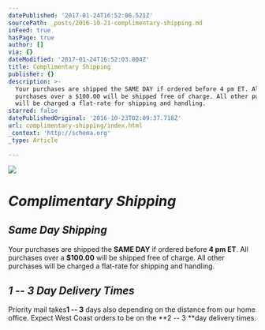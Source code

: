 ```yaml
---
datePublished: '2017-01-24T16:52:06.521Z'
sourcePath: _posts/2016-10-21-complimentary-shipping.md
inFeed: true
hasPage: true
author: []
via: {}
dateModified: '2017-01-24T16:52:03.804Z'
title: Complimentary Shipping
publisher: {}
description: >-
  Your purchases are shipped the SAME DAY if ordered before 4 pm ET. All
  purchases over a $100.00 will be shipped free of charge. All other purchases
  will be charged a flat-rate for shipping and handling.
starred: false
datePublishedOriginal: '2016-10-23T02:09:37.718Z'
url: complimentary-shipping/index.html
_context: 'http://schema.org'
_type: Article

---
```

![](https://the-grid-user-content.s3-us-west-2.amazonaws.com/b008ae16-b479-46aa-a0a7-051f27b84fdd.gif)

# _**Complimentary Shipping**_

## _Same Day Shipping_

Your purchases are shipped the **SAME DAY** if ordered before **4 pm ET**. All purchases over a **$100.00** will be shipped free of charge. All other purchases will be charged a flat-rate for shipping and handling.

## _1 -- 3 Day Delivery Times_

Priority mail takes**1 -- 3** days also depending on the distance from our home office. Expect West Coast orders to be on the **2 -- 3 **day delivery times.